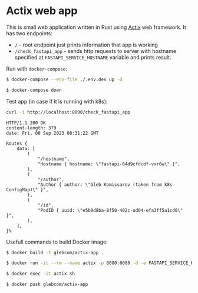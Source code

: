 # Actix web app

This is small web application written in Rust using [Actix](https://actix.rs) web framework. It has two endpoints:

- `/` - root endpoint just prints information that app is working
- `/check_fastapi_app` - sends http requests to server with hostname specified at `FASTAPI_SERVICE_HOSTNAME` variable and prints result.

Run with `docker-compose`:

```bash
$ docker-compose --env-file ./.env.dev up -d

$ docker-compose down
```

Test app (in case if it is running with k8s):

```bash
curl -i http://localhost:8090/check_fastapi_app
```

```
HTTP/1.1 200 OK
content-length: 379
date: Fri, 08 Sep 2023 08:31:22 GMT

Routes {
    data: [
        (
            "/hostname",
            "Hostname { hostname: \"fastapi-84d9cfdcdf-vxr6w\" }",
        ),
        (
            "/author",
            "Author { author: \"Gleb Komissarov (taken from k8s ConfigMap)\" }",
        ),
        (
            "/id",
            "PodID { uuid: \"e5b9d8ba-8f50-402c-ad04-efa3ff5a1cd0\" }",
        ),
    ],
}%
```

Usefull commands to build Docker image:

```bash
$ docker build -t glebcom/actix-app .

$ docker run -it --rm --name actix -p 8080:8080 -d -e FASTAPI_SERVICE_HOSTNAME="http://localhost:8000" glebcom/actix-app

$ docker exec -it actix sh

$ docker push glebcom/actix-app
```
